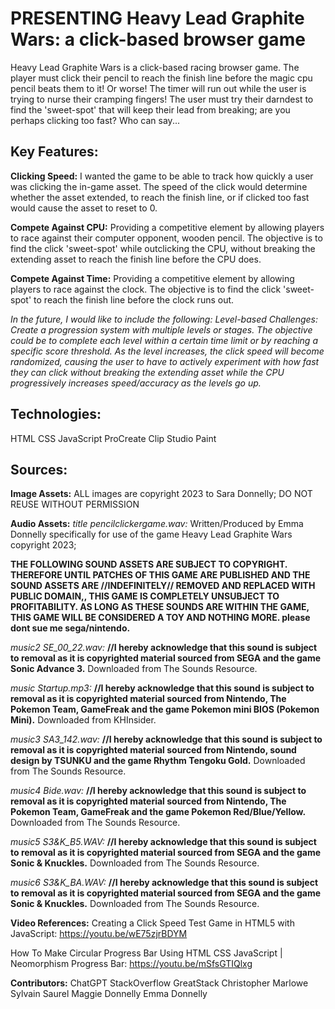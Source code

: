 # PRESENTING Heavy Lead Graphite Wars: a click-based browser game

Heavy Lead Graphite Wars is a click-based racing browser game. The player must click their pencil to reach the finish line before the magic cpu pencil beats them to it! Or worse! The timer will run out while the user is trying to nurse their cramping fingers! The user must try their darndest to find the 'sweet-spot' that will keep their lead from breaking; are you perhaps clicking too fast? Who can say...


## Key Features: 

**Clicking Speed:** I wanted the game to be able to track how quickly a user was clicking the in-game asset. The speed of the click would determine whether the asset extended, to reach the finish line, or if clicked too fast would cause the asset to reset to 0.

**Compete Against CPU:** Providing a competitive element by allowing players to race against their computer opponent, wooden pencil. The objective is to find the click 'sweet-spot' while outclicking the CPU, without breaking the extending asset to reach the finish line before the CPU does. 

**Compete Against Time:** Providing a competitive element by allowing players to race against the clock. The objective is to find the click 'sweet-spot' to reach the finish line before the clock runs out. 

*In the future, I would like to include the following:*
*Level-based Challenges: Create a progression system with multiple levels or stages. The objective could be to complete each level within a certain time limit or by reaching a specific score threshold. As the level increases, the click speed will become randomized, causing the user to have to actively experiment with how fast they can click without breaking the extending asset while the CPU progressively increases speed/accuracy as the levels go up.*


## Technologies: 
HTML
CSS
JavaScript
ProCreate
Clip Studio Paint

## Sources:
**Image Assets:** ALL images are copyright 2023 to Sara Donnelly; DO NOT REUSE WITHOUT PERMISSION

**Audio Assets:** 
*title pencilclickergame.wav:* Written/Produced by Emma Donnelly specifically for use of the game Heavy Lead Graphite Wars copyright 2023;

**THE FOLLOWING SOUND ASSETS ARE SUBJECT TO COPYRIGHT. THEREFORE UNTIL PATCHES OF THIS GAME ARE PUBLISHED AND THE SOUND ASSETS ARE //INDEFINITELY// REMOVED AND REPLACED WITH PUBLIC DOMAIN,, THIS GAME IS COMPLETELY UNSUBJECT TO PROFITABILITY. AS LONG AS THESE SOUNDS ARE WITHIN THE GAME, THIS GAME WILL BE CONSIDERED A TOY AND NOTHING MORE. please dont sue me sega/nintendo.**

*music2 SE_00_22.wav:* **//I hereby acknowledge that this sound is subject to removal as it is copyrighted material sourced from SEGA and the game Sonic Advance 3.** Downloaded from The Sounds Resource.

*music Startup.mp3:* **//I hereby acknowledge that this sound is subject to removal as it is copyrighted material sourced from Nintendo, The Pokemon Team, GameFreak and the game Pokemon mini BIOS (Pokemon Mini).** Downloaded from KHInsider.

*music3 SA3_142.wav:* **//I hereby acknowledge that this sound is subject to removal as it is copyrighted material sourced from Nintendo, sound design by TSUNKU and the game Rhythm Tengoku Gold.** Downloaded from The Sounds Resource.

*music4 Bide.wav:* **//I hereby acknowledge that this sound is subject to removal as it is copyrighted material sourced from Nintendo, The Pokemon Team, GameFreak and the game Pokemon Red/Blue/Yellow.** Downloaded from The Sounds Resource.

*music5 S3&K_B5.WAV:* **//I hereby acknowledge that this sound is subject to removal as it is copyrighted material sourced from SEGA and the game Sonic & Knuckles.** Downloaded from The Sounds Resource.

*music6 S3&K_BA.WAV:* **//I hereby acknowledge that this sound is subject to removal as it is copyrighted material sourced from SEGA and the game Sonic & Knuckles.** Downloaded from The Sounds Resource.

**Video References:**
Creating a Click Speed Test Game in HTML5 with JavaScript: 
https://youtu.be/wE75zjrBDYM

How To Make Circular Progress Bar Using HTML CSS JavaScript | Neomorphism Progress Bar: https://youtu.be/mSfsGTIQlxg


**Contributors:**
ChatGPT
StackOverflow
GreatStack
Christopher Marlowe
Sylvain Saurel
Maggie Donnelly
Emma Donnelly



